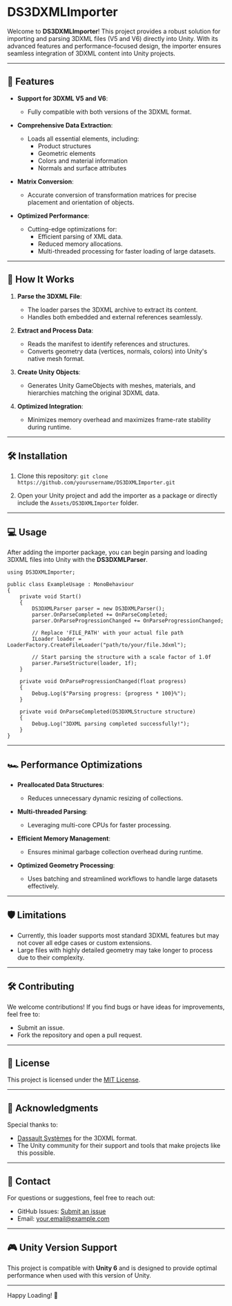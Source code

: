 # DS3DXMLImporter

Welcome to **DS3DXMLImporter**! This project provides a robust solution for importing and parsing 3DXML files (V5 and V6) directly into Unity. With its advanced features and performance-focused design, the importer ensures seamless integration of 3DXML content into Unity projects.

---

## 🚀 Features

- **Support for 3DXML V5 and V6**:
  - Fully compatible with both versions of the 3DXML format.

- **Comprehensive Data Extraction**:
  - Loads all essential elements, including:
    - Product structures
    - Geometric elements
    - Colors and material information
    - Normals and surface attributes

- **Matrix Conversion**:
  - Accurate conversion of transformation matrices for precise placement and orientation of objects.

- **Optimized Performance**:
  - Cutting-edge optimizations for:
    - Efficient parsing of XML data.
    - Reduced memory allocations.
    - Multi-threaded processing for faster loading of large datasets.

---

## 📖 How It Works

1. **Parse the 3DXML File**:
   - The loader parses the 3DXML archive to extract its content.
   - Handles both embedded and external references seamlessly.

2. **Extract and Process Data**:
   - Reads the manifest to identify references and structures.
   - Converts geometry data (vertices, normals, colors) into Unity's native mesh format.

3. **Create Unity Objects**:
   - Generates Unity GameObjects with meshes, materials, and hierarchies matching the original 3DXML data.

4. **Optimized Integration**:
   - Minimizes memory overhead and maximizes frame-rate stability during runtime.

---

## 🛠️ Installation

1. Clone this repository:
   `git clone https://github.com/yourusername/DS3DXMLImporter.git`

2. Open your Unity project and add the importer as a package or directly include the `Assets/DS3DXMLImporter` folder.

---

## 💻 Usage

After adding the importer package, you can begin parsing and loading 3DXML files into Unity with the **DS3DXMLParser**.

```
using DS3DXMLImporter;

public class ExampleUsage : MonoBehaviour
{
    private void Start()
    {
        DS3DXMLParser parser = new DS3DXMLParser(); 
        parser.OnParseCompleted += OnParseCompleted; 
        parser.OnParseProgressionChanged += OnParseProgressionChanged; 
        
        // Replace 'FILE_PATH' with your actual file path
        ILoader loader = LoaderFactory.CreateFileLoader("path/to/your/file.3dxml"); 
        
        // Start parsing the structure with a scale factor of 1.0f
        parser.ParseStructure(loader, 1f);
    }

    private void OnParseProgressionChanged(float progress)
    {
        Debug.Log($"Parsing progress: {progress * 100}%");
    }

    private void OnParseCompleted(DS3DXMLStructure structure)
    {
        Debug.Log("3DXML parsing completed successfully!");
    }
}
```

---

## 🏎️ Performance Optimizations

- **Preallocated Data Structures**:
  - Reduces unnecessary dynamic resizing of collections.

- **Multi-threaded Parsing**:
  - Leveraging multi-core CPUs for faster processing.

- **Efficient Memory Management**:
  - Ensures minimal garbage collection overhead during runtime.

- **Optimized Geometry Processing**:
  - Uses batching and streamlined workflows to handle large datasets effectively.

---

## 🛡️ Limitations

- Currently, this loader supports most standard 3DXML features but may not cover all edge cases or custom extensions.
- Large files with highly detailed geometry may take longer to process due to their complexity.

---

## 🛠️ Contributing

We welcome contributions! If you find bugs or have ideas for improvements, feel free to:
- Submit an issue.
- Fork the repository and open a pull request.

---

## 📜 License

This project is licensed under the [MIT License](LICENSE).

---

## 🙌 Acknowledgments

Special thanks to:
- [Dassault Systèmes](https://www.3ds.com/) for the 3DXML format.
- The Unity community for their support and tools that make projects like this possible.

---

## 🤝 Contact

For questions or suggestions, feel free to reach out:
- GitHub Issues: [Submit an issue](https://github.com/ReikanYsora/DS3DXMLImporter/issues)
- Email: [your.email@example.com](mailto:jcremoux@gmail.com)

---

## 🎮 Unity Version Support

This project is compatible with **Unity 6** and is designed to provide optimal performance when used with this version of Unity.

---

Happy Loading! 🎉
